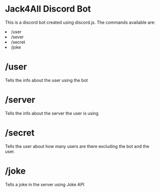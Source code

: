 # Jack4All Discord Bot

This is a discord bot created using discord.js. The commands available are:
<li>/user</li>
<li>/sever</li>
<li>/secret</li>
<li>/joke</li>

# /user
Tells the info about the user using the bot

# /server
Tells the info about the server the user is using 

# /secret
Tells the user about how many users are there excluding the bot and the user.

# /joke
Tells a joke in the server using Joke API
